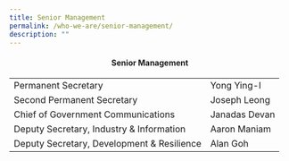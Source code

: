 ```yaml
---
title: Senior Management
permalink: /who-we-are/senior-management/
description: ""
---
```

#### <center>Senior Management</center>




|  |  | 
| -------- | -------- | 
|Permanent Secretary | Yong Ying-I |
|Second Permanent Secretary | Joseph Leong |
|Chief of Government Communications | Janadas Devan |
|Deputy Secretary, Industry & Information | Aaron Maniam |
|Deputy Secretary, Development & Resilience | Alan Goh |